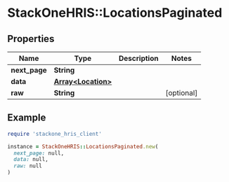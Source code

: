 # StackOneHRIS::LocationsPaginated

## Properties

| Name | Type | Description | Notes |
| ---- | ---- | ----------- | ----- |
| **next_page** | **String** |  |  |
| **data** | [**Array&lt;Location&gt;**](Location.md) |  |  |
| **raw** | **String** |  | [optional] |

## Example

```ruby
require 'stackone_hris_client'

instance = StackOneHRIS::LocationsPaginated.new(
  next_page: null,
  data: null,
  raw: null
)
```

